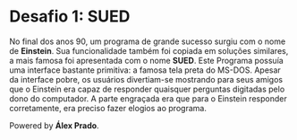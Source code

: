 # Desafio 1: SUED

No final dos anos 90, um programa de grande sucesso surgiu com o nome de **Einstein**. Sua funcionalidade também foi copiada em soluções similares, a mais famosa foi apresentada com o nome **SUED**.
Este Programa possuía uma interface bastante primitiva: a famosa tela preta do MS-DOS. Apesar da interface pobre, os usuários divertiam-se mostrando para seus amigos que o Einstein era capaz de responder quaisquer perguntas digitadas pelo dono do computador. A parte engraçada era que para o Einstein responder corretamente, era preciso fazer elogios ao programa.

Powered by **Álex Prado**.
